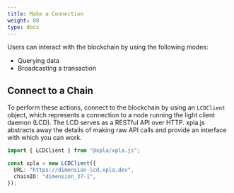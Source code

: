 ```yaml
---
title: Make a Connection
weight: 80
type: docs
---
```


Users can interact with the blockchain by using the following modes:

- Querying data
- Broadcasting a transaction

## Connect to a Chain

To perform these actions, connect to the blockchain by using an `LCDClient` object, which represents a connection to a node running the light client daemon (LCD). The LCD serves as a RESTful API over HTTP. xpla.js abstracts away the details of making raw API calls and provide an interface with which you can work.

```ts
import { LCDClient } from "@xpla/xpla.js";

const xpla = new LCDClient({
  URL: "https://dimension-lcd.xpla.dev",
  chainID: "dimension_37-1",
});
```
